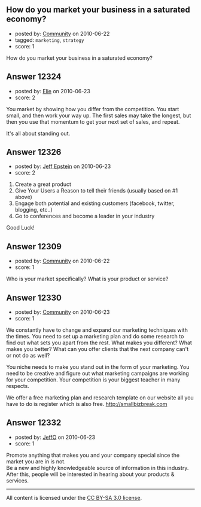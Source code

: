 ## How do you market your business in a saturated economy?

- posted by: [Community](https://stackexchange.com/users/-1/-1-community) on 2010-06-22
- tagged: `marketing`, `strategy`
- score: 1

How do you market your business in a saturated economy?


## Answer 12324

- posted by: [Elie](https://stackexchange.com/users/-1/1752-elie) on 2010-06-23
- score: 2

You market by showing how you differ from the competition. You start small, and then work your way up. The first sales may take the longest, but then you use that momentum to get your next set of sales, and repeat.

It's all about standing out.


## Answer 12326

- posted by: [Jeff Epstein](https://stackexchange.com/users/-1/3666-jeff-epstein) on 2010-06-23
- score: 2

 1. Create a great product
 2. Give Your Users a Reason to tell their friends (usually based on #1 above)
 3. Engage both potential and existing customers (facebook, twitter, blogging, etc..)
 4. Go to conferences and become a leader in your industry

Good Luck!



## Answer 12309

- posted by: [Community](https://stackexchange.com/users/-1/-1-community) on 2010-06-22
- score: 1

Who is your market specifically? 
What is your product or service?


## Answer 12330

- posted by: [Community](https://stackexchange.com/users/-1/-1-community) on 2010-06-23
- score: 1

We constantly have to change and expand our marketing techniques with the times.  You need to set up a marketing plan and do some research to find out what sets you apart from the rest. What makes you different?  What makes you better?  What can you offer clients that the next company can't or not do as well?  

You niche needs to make you stand out in the form of your marketing.  You need to be creative and figure out what marketing campaigns are working for your competition.  Your competition is your biggest teacher in many respects. 

We offer a free marketing plan and research template on our website all you have to do is register which is also free.  http://smallbizbreak.com





## Answer 12332

- posted by: [JeffO](https://stackexchange.com/users/-1/1796-jeffo) on 2010-06-23
- score: 1

Promote anything that makes you and your company special since the market you are in is not.  
Be a new and highly knowledgeable source of information in this industry. After this, people will be interested in hearing about your products & services.



---

All content is licensed under the [CC BY-SA 3.0 license](https://creativecommons.org/licenses/by-sa/3.0/).
